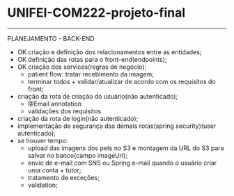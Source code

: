 # UNIFEI-COM222-projeto-final

---

PLANEJAMENTO - BACK-END

- OK criação e definição dos relacionamentos entre as entidades;
- OK definição das rotas para o front-end(endpoints);
- OK criação dos services(regras de negócio);
  - patient flow: tratar recebimento da imagem;
  - terminar todos + validar/atualizar de acordo com os requisitos do front; 
- criação da rota de criação do usuário(não autenticado);
  - @Email annotation
  - validações dos requisitos 
- criação da rota de login(não autenticado);
- implementação de segurança das demais rotas(spring security)(user autenticado);
- se houver tempo:
  - upload das imagens dos pets no S3 e montagem da URL do S3 para salvar no banco(campo imageUrl);
  - envio de e-mail com SNS ou Spring e-mail quando o usuário criar uma conta + tutor;
  - tratamento de exceções;
  - validation;
